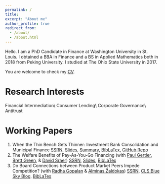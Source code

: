 ```yaml
---
permalink: /
title:
excerpt: "About me"
author_profile: true
redirect_from: 
  - /about/
  - /about.html
---
```


<!-- Google tag (gtag.js) -->
<script async src="https://www.googletagmanager.com/gtag/js?id=G-LK2GPXZMWH"></script>
<script>
  window.dataLayer = window.dataLayer || [];
  function gtag(){dataLayer.push(arguments);}
  gtag('js', new Date());

  gtag('config', 'G-LK2GPXZMWH');
</script>

Hello. I am a PhD Candidate in Finance at Washington University in St. Louis. I obtained a BBA in Finance and a BS in Applied Mathematics both in 2018 from Peking University. I studied at The Ohio State University in 2017.

You are welcome to check my [CV](https://www.dropbox.com/s/yuwc34250an4u33/CV.pdf?dl=0).

Research Interests
======
Financial Intermediation\\
Consumer Lending\\
Corporate Governance\\
Antitrust

<a href="#working-papers" style="text-decoration: none; color: inherit;">Working Papers</a>
======
1. When the Thin Bench Gets Thinner: Investment Bank Consolidation and Municipal Finance [SSRN](https://papers.ssrn.com/sol3/papers.cfm?abstract_id=4687748), [Slides](https://www.dropbox.com/scl/fi/r7ku39imutxcnstumkhco/slides.pdf?rlkey=7wbtqmg9vf3hovwvhnyh1hj2g&dl=0), [Summary](posts/2024/08/muni-underwriter-ma), [BibLaTex](Li_2024), [GitHub Repo](https://github.com/renping-li/MuniUnderwriterMA)
1. The Welfare Benefits of Pay-As-You-Go Financing (with [Paul Gertler](https://www.paulgertler.com), [Brett Green](https://www.brettgreen.info), & [David Sraer](https://www.davidsraer.com/)) [SSRN](https://papers.ssrn.com/sol3/papers.cfm?abstract_id=4641559), [Slides](https://www.dropbox.com/scl/fi/1o902tetreq10e3299gdy/slides_20231127.pdf?rlkey=v7bzib5uiyq61av2b1ohpn8va&dl=0), [BibLaTex](GertlerGreenLiSraer_2023)
1. Do Board Connections between Product Market Peers Impede Competition? (with [Radha Gopalan](http://apps.olin.wustl.edu/faculty/Gopalan/) & [Alminas Žaldokas](http://www.alminas.com/)) [SSRN](https://papers.ssrn.com/sol3/papers.cfm?abstract_id=4053853), [CLS Blue Sky Blog](https://clsbluesky.law.columbia.edu/2023/04/11/do-board-connections-between-product-market-peers-impede-competition/),  [BibLaTex](GopalanLiZaldokas_2024)
